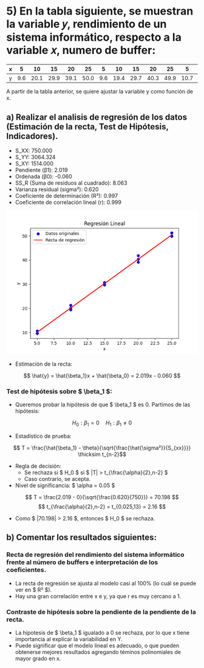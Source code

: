 # 5) En la tabla siguiente, se muestran la variable 𝑦, rendimiento de un sistema informático, respecto a la variable 𝑥, numero de buffer:

| x | 5 | 10                           | 15                                                               | 20                                                          | 25                                                     | 5                                                 | 10                                            | 15                                       | 20                                  | 25                             | 5                         | 10                   | 15              | 20         | 25    |
|---|--|----|-------|----|----|---|-----------|---------|-------------------------------------|--------------------------------|---------------------------|----------------------|-----------------|------------|-------|
| y | 9.6 | 20.1|  29.9|  39.1|  50.0|  9.6|  19.4|  29.7|  40.3|  49.9|  10.7|  21.3|  30.7|  41.8|  51.2 |

A partir de la tabla anterior, se quiere ajustar la variable y como función de x.

## a) Realizar el analisis de regresión de los datos (Estimación de la recta, Test de Hipótesis, Indicadores).

* S_XX: 750.000
* S_YY: 3064.324
* S_XY: 1514.000
* Pendiente (β1): 2.019
* Ordenada (β0): -0.060
* SS_R (Suma de residuos al cuadrado): 8.063
* Varianza residual (sigma²): 0.620
* Coeficiente de determinación (R²): 0.997
* Coeficiente de correlación lineal (r): 0.999

![grafico](grafico.png)

- Estimación de la recta:

$$ \hat{y} = \hat{\beta_1}x + \hat{\beta_0} = 2.019x - 0.060 $$

### Test de hipótesis sobre $ \beta_1 $:
- Queremos probar la hipótesis de que $ \beta_1 $ es 0. Partimos de las hipótesis:

$$ H_0:\beta_1 = 0 \quad H_1:\beta_1 \ne 0 $$

- Estadístico de prueba:

$$ T = \frac{\hat{\beta_1} - \theta}{\sqrt{\frac{\hat{\sigma²}}{S_{xx}}}} \thicksim t_{n-2}$$

- Regla de decisión:
  - Se rechaza si $ H_0 $ si $ |T| > t_{\frac{\alpha}{2},n-2} $
  - Caso contrario, se acepta.
- Nivel de significancia: $ \alpha = 0.05 $

$$ T = \frac{2.019 - 0}{\sqrt{\frac{0.620}{750}}} = 70.198 $$
$$ t_{\frac{\alpha}{2},n-2} = t_{0.025,13} = 2.16 $$

- Como $ |70.198| > 2.16 $, entonces $ H_0 $ se rechaza.

## b) Comentar los resultados siguientes:

### Recta de regresión del rendimiento del sistema informático frente al número de buffers e interpretación de los coeficientes.

- La recta de regresión se ajusta al modelo casi al 100% (lo cuál se puede ver en $ R² $).
- Hay una gran correlación entre x e y, ya que r es muy cercano a 1.

### Contraste de hipótesis sobre la pendiente de la pendiente de la recta.

- La hipotesis de $ \beta_1 $ igualado a 0 se rechaza, por lo que x tiene importancia al explicar la variabilidad en Y.
- Puede significar que el modelo líneal es adecuado, o que pueden obtenerse mejores resultados agregando téminos polinomiales de mayor grado en x.

